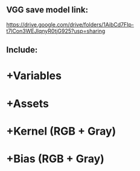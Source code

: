 ## VGG save model link:
https://drive.google.com/drive/folders/1AibCd7FIp-t7lCon3WEJIqnyR0tjG925?usp=sharing
## Include: 
#        +Variables
#        +Assets
#        +Kernel (RGB + Gray)
#        +Bias   (RGB + Gray)
